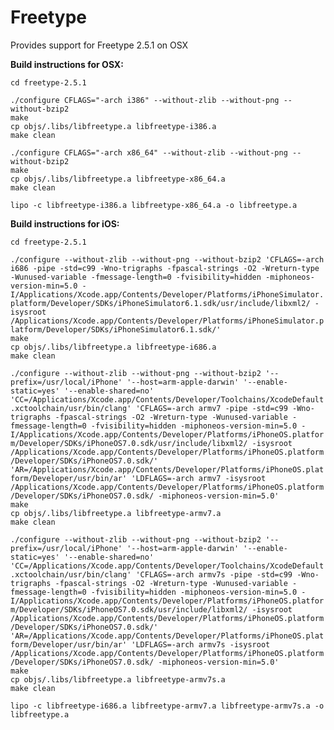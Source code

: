 Freetype
====
Provides support for Freetype 2.5.1 on OSX

**Build instructions for OSX:**

`cd freetype-2.5.1`  

`./configure CFLAGS="-arch i386" --without-zlib --without-png --without-bzip2`  
`make`  
`cp objs/.libs/libfreetype.a libfreetype-i386.a`  
`make clean`  

`./configure CFLAGS="-arch x86_64" --without-zlib --without-png --without-bzip2`  
`make`  
`cp objs/.libs/libfreetype.a libfreetype-x86_64.a`  
`make clean`  

`lipo -c libfreetype-i386.a libfreetype-x86_64.a -o libfreetype.a`  

**Build instructions for iOS:**

`cd freetype-2.5.1`  

`./configure --without-zlib --without-png --without-bzip2 'CFLAGS=-arch i686 -pipe -std=c99 -Wno-trigraphs -fpascal-strings -O2 -Wreturn-type -Wunused-variable -fmessage-length=0 -fvisibility=hidden -miphoneos-version-min=5.0 -I/Applications/Xcode.app/Contents/Developer/Platforms/iPhoneSimulator.platform/Developer/SDKs/iPhoneSimulator6.1.sdk/usr/include/libxml2/ -isysroot /Applications/Xcode.app/Contents/Developer/Platforms/iPhoneSimulator.platform/Developer/SDKs/iPhoneSimulator6.1.sdk/'`  
`make`  
`cp objs/.libs/libfreetype.a libfreetype-i686.a`  
`make clean`  

`./configure --without-zlib --without-png --without-bzip2 '--prefix=/usr/local/iPhone' '--host=arm-apple-darwin' '--enable-static=yes' '--enable-shared=no' 'CC=/Applications/Xcode.app/Contents/Developer/Toolchains/XcodeDefault.xctoolchain/usr/bin/clang' 'CFLAGS=-arch armv7 -pipe -std=c99 -Wno-trigraphs -fpascal-strings -O2 -Wreturn-type -Wunused-variable -fmessage-length=0 -fvisibility=hidden -miphoneos-version-min=5.0 -I/Applications/Xcode.app/Contents/Developer/Platforms/iPhoneOS.platform/Developer/SDKs/iPhoneOS7.0.sdk/usr/include/libxml2/ -isysroot /Applications/Xcode.app/Contents/Developer/Platforms/iPhoneOS.platform/Developer/SDKs/iPhoneOS7.0.sdk/' 'AR=/Applications/Xcode.app/Contents/Developer/Platforms/iPhoneOS.platform/Developer/usr/bin/ar' 'LDFLAGS=-arch armv7 -isysroot /Applications/Xcode.app/Contents/Developer/Platforms/iPhoneOS.platform/Developer/SDKs/iPhoneOS7.0.sdk/ -miphoneos-version-min=5.0'`  
`make`  
`cp objs/.libs/libfreetype.a libfreetype-armv7.a`  
`make clean`  

`./configure --without-zlib --without-png --without-bzip2 '--prefix=/usr/local/iPhone' '--host=arm-apple-darwin' '--enable-static=yes' '--enable-shared=no' 'CC=/Applications/Xcode.app/Contents/Developer/Toolchains/XcodeDefault.xctoolchain/usr/bin/clang' 'CFLAGS=-arch armv7s -pipe -std=c99 -Wno-trigraphs -fpascal-strings -O2 -Wreturn-type -Wunused-variable -fmessage-length=0 -fvisibility=hidden -miphoneos-version-min=5.0 -I/Applications/Xcode.app/Contents/Developer/Platforms/iPhoneOS.platform/Developer/SDKs/iPhoneOS7.0.sdk/usr/include/libxml2/ -isysroot /Applications/Xcode.app/Contents/Developer/Platforms/iPhoneOS.platform/Developer/SDKs/iPhoneOS7.0.sdk/' 'AR=/Applications/Xcode.app/Contents/Developer/Platforms/iPhoneOS.platform/Developer/usr/bin/ar' 'LDFLAGS=-arch armv7s -isysroot /Applications/Xcode.app/Contents/Developer/Platforms/iPhoneOS.platform/Developer/SDKs/iPhoneOS7.0.sdk/ -miphoneos-version-min=5.0'`  
`make`  
`cp objs/.libs/libfreetype.a libfreetype-armv7s.a`  
`make clean`  

`lipo -c libfreetype-i686.a libfreetype-armv7.a libfreetype-armv7s.a -o libfreetype.a`  
